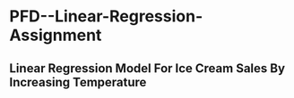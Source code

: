 # PFD--Linear-Regression-Assignment
## Linear Regression Model For Ice Cream Sales By Increasing Temperature
